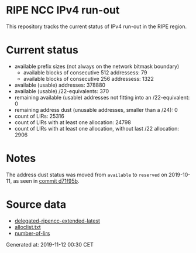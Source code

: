 # RIPE NCC IPv4 run-out
This repository tracks the current status of IPv4 run-out in the RIPE region.

# Current status
- available prefix sizes (not always on the network bitmask boundary)
  - available blocks of consecutive 512 addressess: 79
  - available blocks of consecutive 256 addressess: 1322
- available (usable) addresses: 378880
- available (usable) /22-equivalents: 370
- remaining available (usable) addresses not fitting into an /22-equivalent: 0
- remaining address dust (unusable addresses, smaller than a /24): 0
- count of LIRs: 25316
- count of LIRs with at least one allocation: 24798
- count of LIRs with at least one allocation, without last /22 allocation: 2906

# Notes
The address dust status was moved from `available` to `reserved` on 2019-10-11, as seen in [commit d71f95b](https://github.com/zajdee/ripe-ncc-ipv4-runout/commit/d71f95b1f7c9f639556e395e4ad0f41e54834954).

# Source data
- [delegated-ripencc-extended-latest](https://ftp.ripe.net/pub/stats/ripencc/delegated-ripencc-extended-latest)
- [alloclist.txt](https://ftp.ripe.net/pub/stats/ripencc/membership/alloclist.txt)
- [number-of-lirs](https://labs.ripe.net/statistics/number-of-lirs)

Generated at: 2019-11-12 00:30 CET
